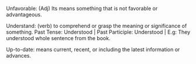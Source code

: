 Unfavorable: (Adj) Its means something that is not favorable or advantageous.

Understand: (verb) to comprehend or grasp the meaning or significance of something. Past Tense: Understood | Past Participle: Understood | E.g: They understood whole sentence from the book.

Up-to-date: means current, recent, or including the latest information or advances.